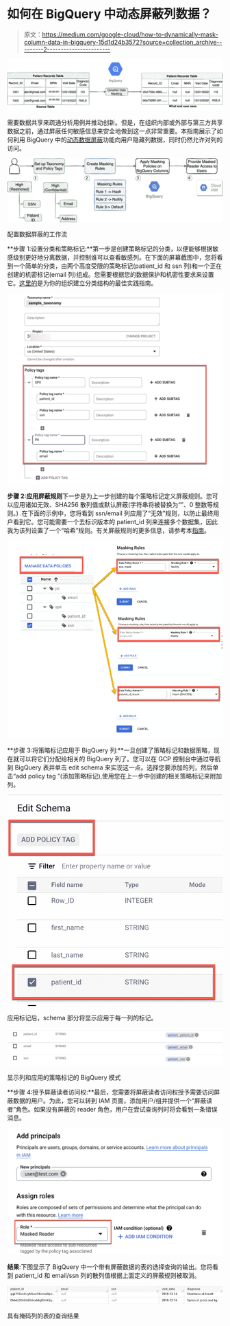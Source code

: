 # 如何在 BigQuery 中动态屏蔽列数据？

> 原文：<https://medium.com/google-cloud/how-to-dynamically-mask-column-data-in-bigquery-15d1d24b3572?source=collection_archive---------2----------------------->

![](img/e1774efb4f22e54e9757f5e014529cf0.png)

需要数据共享来疏通分析用例并推动创新。但是，在组织内部或外部与第三方共享数据之前，通过屏蔽任何敏感信息来安全地做到这一点非常重要。本指南展示了如何利用 BigQuery 中的[动态数据屏蔽](https://cloud.google.com/bigquery/docs/column-data-masking-intro)功能向用户隐藏列数据，同时仍然允许对列的访问。

![](img/9435fc74736d438df393c2d781156286.png)

配置数据屏蔽的工作流

**步骤 1:设置分类和策略标记:**第一步是创建策略标记的分类，以便能够根据敏感级别更好地分离数据，并控制谁可以查看敏感列。在下面的屏幕截图中，您将看到一个简单的分类，由两个高度受限的策略标记(patient_id 和 ssn 列)和一个正在创建的机密标记(email 列)组成。您需要根据您的数据保护和机密性要求来设置它。[这里的](https://cloud.google.com/bigquery/docs/best-practices-policy-tags#build_a_hierarchy_of_data_classes)是为你的组织建立分类结构的最佳实践指南。

![](img/90035378205383a00bea344501fc9e53.png)

**步骤 2:应用屏蔽规则**下一步是为上一步创建的每个策略标记定义屏蔽规则。您可以应用诸如无效、SHA256 散列值或默认屏蔽(字符串将被替换为“”、0 整数等规则。) .在下面的示例中，您将看到 ssn/email 列应用了“无效”规则，以防止最终用户看到它。您可能需要一个去标识版本的 patient_id 列来连接多个数据集，因此我为该列设置了一个“哈希”规则。有关屏蔽规则的更多信息，请参考本[指南](https://cloud.google.com/bigquery/docs/column-data-masking-intro#masking_options)。

![](img/01fd3ec7bd03d4b3119d217513ae574f.png)

**步骤 3:将策略标记应用于 BigQuery 列:**一旦创建了策略标记和数据策略，现在就可以将它们分配给相关的 BigQuery 列了。您可以在 GCP 控制台中通过导航到 BigQuery 表并单击 edit schema 来实现这一点。选择您要添加的列，然后单击“add policy tag ”(添加策略标记),使用您在上一步中创建的相关策略标记来附加列。

![](img/9c517677287c8954504544d8dc469fd5.png)

应用标记后，schema 部分将显示应用于每一列的标记。

![](img/7c9da55f50ea1132fb54c356d3025c2c.png)

显示列和应用的策略标记的 BigQuery 模式

**步骤 4:授予屏蔽读者访问权:**最后，您需要将屏蔽读者访问权授予需要访问屏蔽数据的用户。为此，您可以转到 IAM 页面，添加用户/组并提供一个“屏蔽读者”角色。如果没有屏蔽的 reader 角色，用户在尝试查询列时将会看到一条错误消息。

![](img/f63475f8428ad42c836474fd9d5ad490.png)

**结果**:下图显示了 BigQuery 中一个带有屏蔽数据的表的选择查询的输出。您将看到 patient_id 和 email/ssn 列的散列值根据上面定义的屏蔽规则被取消。

![](img/b20c651aecf9817402d009de8d4c597b.png)

具有掩码列的表的查询结果